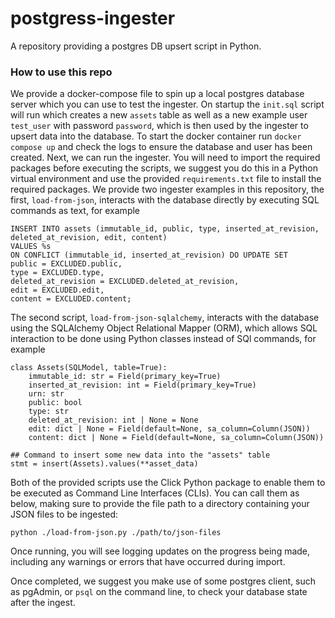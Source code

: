 # postgress-ingester
A repository providing a postgres DB upsert script in Python.

### How to use this repo
We provide a docker-compose file to spin up a local postgres database server which you can use to test the ingester. On startup the `init.sql` script will run which creates a new `assets` table as well as a new example user `test_user` with password `password`, which is then used by the ingester to upsert data into the database. To start the docker container run `docker compose up` and check the logs to ensure the database and user has been created.
Next, we can run the ingester. You will need to import the required packages before executing the scripts, we suggest you do this in a Python virtual environment and use the provided `requirements.txt` file to install the required packages.
We provide two ingester examples in this repository, the first, `load-from-json`, interacts with the database directly by executing SQL commands as text, for example
```
INSERT INTO assets (immutable_id, public, type, inserted_at_revision, deleted_at_revision, edit, content)
VALUES %s
ON CONFLICT (immutable_id, inserted_at_revision) DO UPDATE SET
public = EXCLUDED.public,
type = EXCLUDED.type,
deleted_at_revision = EXCLUDED.deleted_at_revision,
edit = EXCLUDED.edit,
content = EXCLUDED.content;
```

The second script, `load-from-json-sqlalchemy`, interacts with the database using the SQLAlchemy Object Relational Mapper (ORM), which allows SQL interaction to be done using Python classes instead of SQl commands, for example
```
class Assets(SQLModel, table=True):
    immutable_id: str = Field(primary_key=True)
    inserted_at_revision: int = Field(primary_key=True)
    urn: str
    public: bool
    type: str
    deleted_at_revision: int | None = None
    edit: dict | None = Field(default=None, sa_column=Column(JSON))
    content: dict | None = Field(default=None, sa_column=Column(JSON))

## Command to insert some new data into the "assets" table
stmt = insert(Assets).values(**asset_data)
```

Both of the provided scripts use the Click Python package to enable them to be executed as Command Line Interfaces (CLIs). You can call them as below, making sure to provide the file path to a directory containing your JSON files to be ingested:
```
python ./load-from-json.py ./path/to/json-files
```

Once running, you will see logging updates on the progress being made, including any warnings or errors that have occurred during import.

Once completed, we suggest you make use of some postgres client, such as pgAdmin, or `psql` on the command line, to check your database state after the ingest.